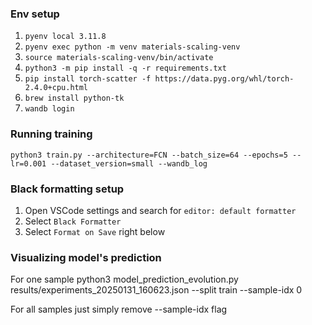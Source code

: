 ### Env setup

1. `pyenv local 3.11.8`
2. `pyenv exec python -m venv materials-scaling-venv`
3. `source materials-scaling-venv/bin/activate`
4. `python3 -m pip install -q -r requirements.txt`
5. `pip install torch-scatter -f https://data.pyg.org/whl/torch-2.4.0+cpu.html`
6. `brew install python-tk`
5. `wandb login`

### Running training
`python3 train.py --architecture=FCN --batch_size=64 --epochs=5 --lr=0.001 --dataset_version=small --wandb_log`

### Black formatting setup
1. Open VSCode settings and search for `editor: default formatter`
2. Select `Black Formatter`
2. Select `Format on Save` right below

### Visualizing model's prediction

For one sample
python3 model_prediction_evolution.py results/experiments_20250131_160623.json --split train  --sample-idx 0 

For all samples just simply remove --sample-idx flag
